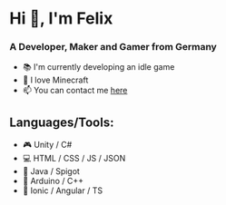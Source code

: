# Hi 👋, I'm Felix

### A Developer, Maker and Gamer from Germany
  * 📚 I'm currently developing an idle game
  * 💎 I love Minecraft
  * 📫 You can contact me [here](https://twitter.com/AFKF3lix)
  
 ## Languages/Tools:
  * 🎮 Unity / C#
  * 💻 HTML / CSS / JS / JSON
  * 🧱 Java / Spigot
  * 💾 Arduino / C++
  * 📱 Ionic / Angular / TS  
